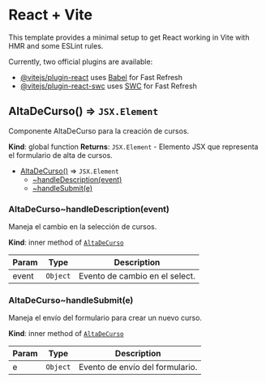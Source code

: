 # React + Vite

This template provides a minimal setup to get React working in Vite with HMR and some ESLint rules.

Currently, two official plugins are available:

- [@vitejs/plugin-react](https://github.com/vitejs/vite-plugin-react/blob/main/packages/plugin-react/README.md) uses [Babel](https://babeljs.io/) for Fast Refresh
- [@vitejs/plugin-react-swc](https://github.com/vitejs/vite-plugin-react-swc) uses [SWC](https://swc.rs/) for Fast Refresh

<a name="AltaDeCurso"></a>

## AltaDeCurso() ⇒ <code>JSX.Element</code>
Componente AltaDeCurso para la creación de cursos.

**Kind**: global function
**Returns**: <code>JSX.Element</code> - Elemento JSX que representa el formulario de alta de cursos.

* [AltaDeCurso()](#AltaDeCurso) ⇒ <code>JSX.Element</code>
    * [~handleDescription(event)](#AltaDeCurso..handleDescription)
    * [~handleSubmit(e)](#AltaDeCurso..handleSubmit)

<a name="AltaDeCurso..handleDescription"></a>

### AltaDeCurso~handleDescription(event)
Maneja el cambio en la selección de cursos.

**Kind**: inner method of [<code>AltaDeCurso</code>](#AltaDeCurso)

| Param | Type | Description |
| --- | --- | --- |
| event | <code>Object</code> | Evento de cambio en el select. |

<a name="AltaDeCurso..handleSubmit"></a>

### AltaDeCurso~handleSubmit(e)
Maneja el envío del formulario para crear un nuevo curso.

**Kind**: inner method of [<code>AltaDeCurso</code>](#AltaDeCurso)

| Param | Type | Description |
| --- | --- | --- |
| e | <code>Object</code> | Evento de envío del formulario. |


